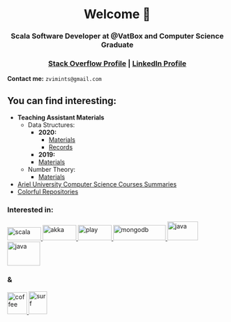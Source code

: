 <h1 align="center">Welcome 🤙 </h1>
<h3 align="center">Scala Software Developer at @VatBox and Computer Science Graduate</h3>

<h3 align="center">
<a href="https://stackoverflow.com/users/10875851/zvi-mints">Stack Overflow Profile</a> | <a href= "https://www.linkedin.com/in/zvimints/">LinkedIn Profile</a>
</h3>

**Contact me:** `zvimints@gmail.com`

## You can find interesting:
+ **Teaching Assistant Materials**
  - Data Structures: 
     - **2020:** 
       - <a href="https://github.com/ZviMints/DataStructures_2020S">Materials</a>
	   - <a href="https://www.youtube.com/watch?v=jroLduEZiBU&list=PLskc-ZNWyaRoPa2QLYmrF2ffYmVLPdOS2">Records</a>
     - **2019:** 
	 - <a href="https://github.com/ZviMints/DataStructures_2019S ">Materials</a>
  -  Number Theory:
     - <a href="https://github.com/ZviMints/Number-Theory--NT-5779B">Materials</a>
+ <a href="https://github.com/ZviMints/Summaries">Ariel University Computer Science Courses Summaries</a>
+ <a href="https://github.com/ZviMints?tab=repositories">Colorful Repositories</a>
<h3 align="left">Interested in:</h3>
<p align="left">
<a href="#" target="_blank"> <img src="https://upload.wikimedia.org/wikipedia/commons/8/85/Scala_logo.png" alt="scala" width="77" height="30"/> </a><a href="#" target="_blank"> <img src="https://upload.wikimedia.org/wikipedia/en/thumb/5/5e/Akka_toolkit_logo.svg/1200px-Akka_toolkit_logo.svg.png" alt="akka" width="77" height="35"/> </a><a href="#" target="_blank"> <img src="https://www.playframework.com/assets/images/logos/3740142a5b6d7e5c73afc223f837c2ed-play_full_color.png" alt="play" width="77" height="35"/> </a><a href="#" target="_blank"><img src="https://webassets.mongodb.com/_com_assets/cms/mongodb_logo1-76twgcu2dm.png" alt="mongodb" width="120" height="35"/> </a><a href="#" target="_blank"><img src="https://1000logos.net/wp-content/uploads/2020/09/Java-Logo.png" alt="java" width="70" height="43"/> </a><a href="#" target="_blank"><img src="https://upload.wikimedia.org/wikipedia/commons/thumb/a/a7/React-icon.svg/1200px-React-icon.svg.png" alt="java" width="75" height="55"/> </a><h3 align="left">&</h3><a href="#" target="_blank"><img src="https://emojipedia-us.s3.dualstack.us-west-1.amazonaws.com/thumbs/240/facebook/65/hot-beverage_2615.png" alt="coffee" width="45" height="50"/> </a><a href="#" target="_blank"><img src="https://emojipedia-us.s3.dualstack.us-west-1.amazonaws.com/thumbs/240/whatsapp/273/person-surfing_1f3c4.png" alt="surf" width="42" height="52"/> </a>
</p>
